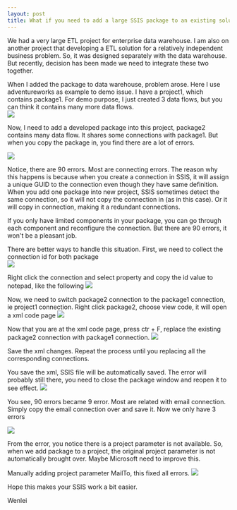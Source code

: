 ```yaml
---
layout: post
title: What if you need to add a large SSIS package to an existing solution 
---
```


We had a very large ETL project for enterprise data warehouse. I am also on another project that developing a ETL solution for a relatively independent business problem. So, it was designed separately with the data warehouse. But recently, decision has been made we need to integrate these two together. 

When I added the package to data warehouse, problem arose. Here I use adventureworks as example to demo issue. I have a project1, which contains package1. For demo purpose, I just created 3 data flows, but you can think it contains many more data flows.    
<img src="/images/blog11/package1.PNG" >

Now, I need to add a developed package into this project, package2 contains many data flow. It shares some connections with package1. But when you copy the package in, you find there are a lot of errors. 

<img src="/images/blog11/Error_list.PNG" >

Notice, there are 90 errors. Most are connecting errors. The reason why this happens is because when you create a connection in SSIS, it will assign a unique GUID to the connection even though they have same definition. When you add one package into new project, SSIS sometimes detect the same connection, so it will not copy the connection in (as in this case). Or it will copy in connection, making it a redundant connections. 

If you only have limited components in your package, you can go through each component and reconfigure the connection. But there are 90 errors, it won't be a pleasant job.

There are better ways to handle this situation. First, we need to collect the connection id for both package  
<img src="/images/blog11/FindAW_connection_id.PNG" >

Right click the connection and select property and copy the id value to notepad, like the following
<img src="/images/blog11/connectionID.PNG" >

Now, we need to switch package2 connection to the package1 connection, ie project1 connection.
Right click package2, choose view code, it will open a xml code page 
<img src="/images/blog11/view_code.PNG" >

Now that you are at the xml code page, press ctr + F, replace the existing package2 connection with package1 connection.
<img src="/images/blog11/replaceID.PNG" >

Save the xml changes. Repeat the process until you replacing all the corresponding connections.  

You save the xml, SSIS file will be automatically saved. The error will probably still there, you need to close the package window and reopen it to see effect. 
<img src="/images/blog11/afterfix1.PNG" >

You see, 90 errors became 9 error.  Most are related with email connection. Simply copy the email connection over and save it. 
Now we only have 3 errors

<img src="/images/blog11/afterfix2.PNG" >

From the error, you notice there is a project parameter is not available. So, when we add package to a project, the original project parameter is not automatically brought over.  Maybe Microsoft need to improve this.

Manually adding project parameter MailTo, this fixed all errors. 
<img src="/images/blog11/final.PNG" >

Hope this makes your SSIS work a bit easier.

Wenlei




















